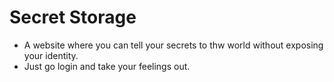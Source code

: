 # Secret Storage

- A website where you can tell your secrets to thw world without exposing your identity.
- Just go login and take your feelings out.
